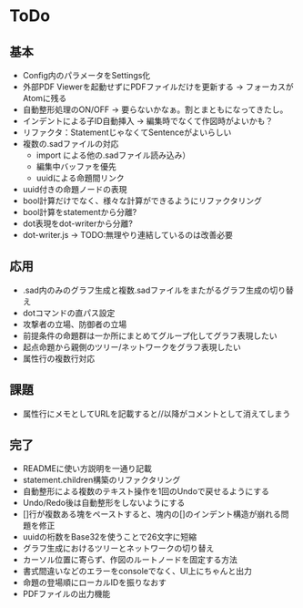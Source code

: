 # ToDo

## 基本

- Config内のパラメータをSettings化
- 外部PDF Viewerを起動せずにPDFファイルだけを更新する → フォーカスがAtomに残る
- 自動整形処理のON/OFF → 要らないかなぁ。割とまともになってきたし。
- インデントによる子ID自動挿入 → 編集時でなくて作図時がよいかも？
- リファクタ：StatementじゃなくてSentenceがよいらしい
- 複数の.sadファイルの対応
  - import による他の.sadファイル読み込み）
  - 編集中バッファを優先
  - uuidによる命題間リンク
- uuid付きの命題ノードの表現
- bool計算だけでなく、様々な計算ができるようにリファクタリング
- bool計算をstatementから分離?
- dot表現をdot-writerから分離?
- dot-writer.js → TODO:無理やり連結しているのは改善必要

## 応用

- .sad内のみのグラフ生成と複数.sadファイルをまたがるグラフ生成の切り替え
- dotコマンドの直パス設定
- 攻撃者の立場、防御者の立場
- 前提条件の命題群は一か所にまとめてグループ化してグラフ表現したい
- 起点命題から親側のツリー/ネットワークをグラフ表現したい
- 属性行の複数行対応

## 課題

- 属性行にメモとしてURLを記載すると//以降がコメントとして消えてしまう

## 完了

- READMEに使い方説明を一通り記載
- statement.children構築のリファクタリング
- 自動整形による複数のテキスト操作を1回のUndoで戻せるようにする
- Undo/Redo後は自動整形をしないようにする
- []行が複数ある塊をペーストすると、塊内の[]のインデント構造が崩れる問題を修正
- uuidの桁数をBase32を使うことで26文字に短縮
- グラフ生成におけるツリーとネットワークの切り替え
- カーソル位置に寄らず、作図のルートノードを固定する方法
- 書式間違いなどのエラーをconsoleでなく、UI上にちゃんと出力
- 命題の登場順にローカルIDを振りなおす
- PDFファイルの出力機能

